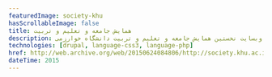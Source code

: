 ```yaml
---
featuredImage: society-khu
hasScrollableImage: false
title: همایش جامعه و تعلیم و تربیت
description: وبسایت نخستین همایش جامعه و تعلیم و تربیت دانشگاه خوارزمی
technologies: [drupal, language-css3, language-php]
href: http://web.archive.org/web/20150624084806/http://society.khu.ac.ir/
dateTime: 2015
---
```

